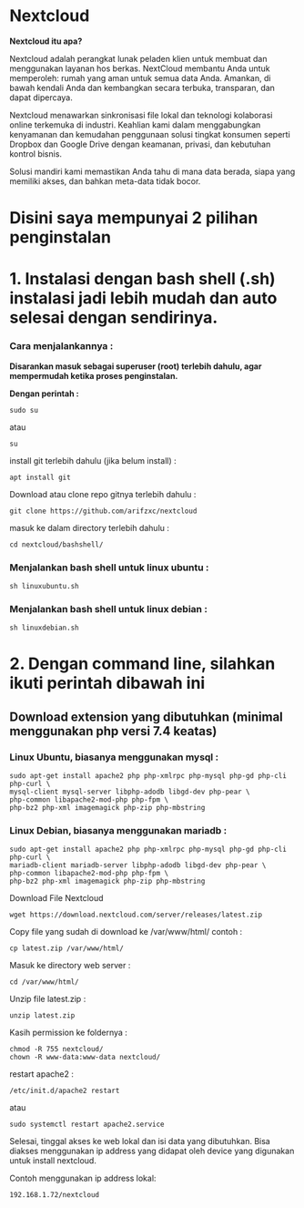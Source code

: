 # Nextcloud
<b>Nextcloud itu apa?</b>

Nextcloud adalah perangkat lunak peladen klien untuk membuat dan menggunakan layanan hos berkas.
NextCloud membantu Anda untuk memperoleh: rumah yang aman untuk semua data Anda. Amankan, di bawah kendali Anda dan kembangkan secara terbuka, transparan, dan dapat dipercaya.

Nextcloud menawarkan sinkronisasi file lokal dan teknologi kolaborasi online terkemuka di industri. Keahlian kami dalam menggabungkan kenyamanan dan kemudahan penggunaan solusi tingkat konsumen seperti Dropbox dan Google Drive dengan keamanan, privasi, dan kebutuhan kontrol bisnis.

Solusi mandiri kami memastikan Anda tahu di mana data berada, siapa yang memiliki akses, dan bahkan meta-data tidak bocor.

# Disini saya mempunyai 2 pilihan penginstalan
# 1. Instalasi dengan bash shell (.sh) instalasi jadi lebih mudah dan auto selesai dengan sendirinya.
   
<b><h3> Cara menjalankannya : </b></h3>

<b>Disarankan masuk sebagai superuser (root) terlebih dahulu, agar mempermudah ketika proses penginstalan.

Dengan perintah : </b>
```
sudo su
```
atau
```
su
```
install git terlebih dahulu (jika belum install) :
```
apt install git
```
Download atau clone repo gitnya terlebih dahulu :
```
git clone https://github.com/arifzxc/nextcloud
```
masuk ke dalam directory terlebih dahulu :
```
cd nextcloud/bashshell/
```
<b><h3> Menjalankan bash shell untuk linux ubuntu : </b> </h3>
```
sh linuxubuntu.sh
```
<b><h3> Menjalankan bash shell untuk linux debian : </b></h3>
```
sh linuxdebian.sh
```

# 2. Dengan command line, silahkan ikuti perintah dibawah ini 

<b><h2> Download extension yang dibutuhkan (minimal menggunakan php versi 7.4 keatas) </b></h2>

<b><h3> Linux Ubuntu, biasanya menggunakan mysql : </b></h3>
```
sudo apt-get install apache2 php php-xmlrpc php-mysql php-gd php-cli php-curl \
mysql-client mysql-server libphp-adodb libgd-dev php-pear \
php-common libapache2-mod-php php-fpm \
php-bz2 php-xml imagemagick php-zip php-mbstring  
```

<b><h3> Linux Debian, biasanya menggunakan mariadb : </b></h3>
```
sudo apt-get install apache2 php php-xmlrpc php-mysql php-gd php-cli php-curl \
mariadb-client mariadb-server libphp-adodb libgd-dev php-pear \
php-common libapache2-mod-php php-fpm \
php-bz2 php-xml imagemagick php-zip php-mbstring
```

Download File Nextcloud
```
wget https://download.nextcloud.com/server/releases/latest.zip
```
Copy file yang sudah di download ke /var/www/html/
contoh :
```
cp latest.zip /var/www/html/
```
Masuk ke directory web server :
```
cd /var/www/html/
```
Unzip file latest.zip :
```
unzip latest.zip
```
Kasih permission ke foldernya :
```
chmod -R 755 nextcloud/
chown -R www-data:www-data nextcloud/
```
restart apache2 :
```
/etc/init.d/apache2 restart
```
atau 
```
sudo systemctl restart apache2.service
```

Selesai, tinggal akses ke web lokal dan isi data yang dibutuhkan.
Bisa diakses menggunakan ip address yang didapat oleh device yang digunakan untuk install nextcloud.

Contoh menggunakan ip address lokal:
```
192.168.1.72/nextcloud
```
